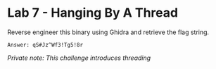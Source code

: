 # Lab 7 - Hanging By A Thread

Reverse engineer this binary using Ghidra and retrieve the flag string.

`Answer: qS#Jz^Wf3!Tg5!8r`

*Private note: This challenge introduces threading*
